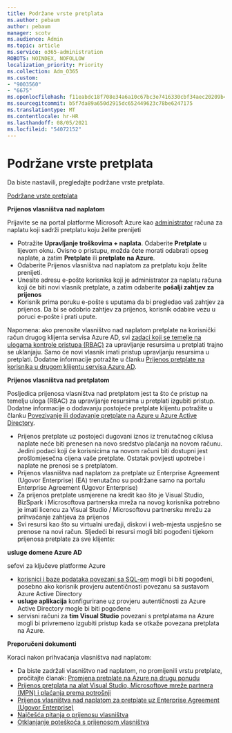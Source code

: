 ```yaml
---
title: Podržane vrste pretplata
ms.author: pebaum
author: pebaum
manager: scotv
ms.audience: Admin
ms.topic: article
ms.service: o365-administration
ROBOTS: NOINDEX, NOFOLLOW
localization_priority: Priority
ms.collection: Adm_O365
ms.custom:
- "9003560"
- "6675"
ms.openlocfilehash: f11eabdc18f708e34a6a10c67bc3e7416330cbf34aec20209b42252ffa0ab018
ms.sourcegitcommit: b5f7da89a650d2915dc652449623c78be6247175
ms.translationtype: MT
ms.contentlocale: hr-HR
ms.lasthandoff: 08/05/2021
ms.locfileid: "54072152"
---
```

# <a name="supported-subscription-types"></a>Podržane vrste pretplata

Da biste nastavili, pregledajte podržane vrste pretplata.

[Podržane vrste pretplata](https://docs.microsoft.com/azure/billing/billing-subscription-transfer?WT.mc_id=Portal-Microsoft_Azure_Support#supported-subscription-types)

**Prijenos vlasništva nad naplatom**

Prijavite se na portal platforme Microsoft Azure kao [administrator](https://ms.portal.azure.com/) računa za naplatu koji sadrži pretplatu koju želite prenijeti

- Potražite **Upravljanje troškovima + naplata**. Odaberite **Pretplate** u lijevom oknu. Ovisno o pristupu, možda ćete morati odabrati opseg naplate, a zatim **Pretplate** ili **pretplate na Azure**.
- Odaberite Prijenos vlasništva nad naplatom za pretplatu koju želite prenijeti.
- Unesite adresu e-pošte korisnika koji je administrator za naplatu računa koji će biti novi vlasnik pretplate, a zatim odaberite **pošalji zahtjev za prijenos**
- Korisnik prima poruku e-pošte s uputama da bi pregledao vaš zahtjev za prijenos. Da bi se odobrio zahtjev za prijenos, korisnik odabire vezu u poruci e-pošte i prati upute.

Napomena: ako prenosite vlasništvo nad naplatom pretplate na korisnički račun drugog klijenta servisa Azure AD, svi [zadaci koji se temelje na ulogama kontrole pristupa (RBAC)](https://docs.microsoft.com/azure/role-based-access-control/overview?WT.mc_id=Portal-Microsoft_Azure_Support) za upravljanje resursima u pretplati trajno se uklanjaju. Samo će novi vlasnik imati pristup upravljanju resursima u pretplati. Dodatne informacije potražite u članku [Prijenos pretplate na korisnika u drugom klijentu servisa Azure AD](https://docs.microsoft.com/azure/active-directory/managed-identities-azure-resources/known-issues?WT.mc_id=Portal-Microsoft_Azure_Support).

**Prijenos vlasništva nad pretplatom**

Posljedica prijenosa vlasništva nad pretplatom jest ta što će pristup na temelju uloga (RBAC) za upravljanje resursima u pretplati izgubiti pristup. Dodatne informacije o dodavanju postojeće pretplate klijentu potražite u članku [Povezivanje ili dodavanje pretplate na Azure u Azure Active Directory](https://docs.microsoft.com/azure/active-directory/fundamentals/active-directory-how-subscriptions-associated-directory?WT.mc_id=Portal-Microsoft_Azure_Support).

- Prijenos pretplate uz postojeći dugovani iznos iz trenutačnog ciklusa naplate neće biti prenesen na novo sredstvo plaćanja na novom računu. Jedini podaci koji će korisnicima na novom računi biti dostupni jest prošlomjesečna cijena vaše pretplate. Ostatak povijesti upotrebe i naplate ne prenosi se s pretplatom.
- Prijenos vlasništva nad naplatom za pretplate uz Enterprise Agreement (Ugovor Enterprise) (EA) trenutačno su podržane samo na portalu Enterprise Agreement (Ugovor Enterprise)
- Za prijenos pretplate usmjerene na kredit kao što je Visual Studio, BizSpark i Microsoftova partnerska mreža na novog korisnika potrebno je imati licencu za Visual Studio / Microsoftovu partnersku mrežu za prihvaćanje zahtjeva za prijenos
- Svi resursi kao što su virtualni uređaji, diskovi i web-mjesta uspješno se prenose na novi račun. Sljedeći bi resursi mogli biti pogođeni tijekom prijenosa pretplate za sve klijente:

**usluge domene Azure AD**

sefovi za ključeve platforme Azure

- [korisnici i baze podataka povezani sa SQL-om](https://docs.microsoft.com/azure/sql-database/sql-database-aad-authentication-configure?WT.mc_id=Portal-Microsoft_Azure_Support) mogli bi biti pogođeni, posebno ako korisnik provjeru autentičnosti povezanu sa sustavom Azure Active Directory
- **usluge aplikacija** konfigurirane uz provjeru autentičnosti za Azure Active Directory mogle bi biti pogođene
- servisni računi za **tim Visual Studio** povezani s pretplatama na Azure mogli bi privremeno izgubiti pristup kada se otkaže povezana pretplata na Azure.

**Preporučeni dokumenti**

Koraci nakon prihvaćanja vlasništva nad naplatom:

- Da biste zadržali vlasništvo nad naplatom, no promijenili vrstu pretplate, pročitajte članak: [Promjena pretplate na Azure na drugu ponudu](https://docs.microsoft.com/azure/billing/billing-how-to-switch-azure-offer?WT.mc_id=Portal-Microsoft_Azure_Support)
- [Prijenos pretplata na alat Visual Studio, Microsoftove mreže partnera (MPN) i plaćanja prema potrošnji](https://docs.microsoft.com/azure/billing/billing-subscription-transfer?WT.mc_id=Portal-Microsoft_Azure_Support#transferring-visual-studio-microsoft-partner-network-mpn-and-pay-as-you-go-devtest-subscriptions)
- [Prijenos vlasništva nad naplatom za pretplate uz Enterprise Agreement (Ugovor Enterprise)](https://docs.microsoft.com/azure/billing/billing-subscription-transfer?WT.mc_id=Portal-Microsoft_Azure_Support#transfer-billing-ownership-of-enterprise-agreement-ea-subscriptions)
- [Najčešća pitanja o prijenosu vlasništva](https://docs.microsoft.com/azure/billing/billing-subscription-transfer?WT.mc_id=Portal-Microsoft_Azure_Support#frequently-asked-questions-faq-for-senders)
- [Otklanjanje poteškoća s prijenosom vlasništva](https://docs.microsoft.com/azure/billing/billing-subscription-transfer?WT.mc_id=Portal-Microsoft_Azure_Support#troubleshooting)